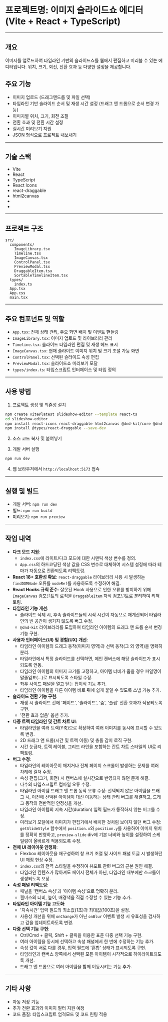 # 프로젝트명: 이미지 슬라이드쇼 에디터 (Vite + React + TypeScript)

---

## 개요

이미지를 업로드하여 타임라인 기반의 슬라이드쇼를 웹에서 편집하고 미리볼 수 있는 에디터입니다. 위치, 크기, 회전, 전환 효과 등 다양한 설정을 제공합니다.


## 주요 기능

- 이미지 업로드 (드래그앤드롭 및 파일 선택)
- 타임라인 기반 슬라이드 순서 및 재생 시간 설정 (드래그 앤 드롭으로 순서 변경 가능)
- 이미지별 위치, 크기, 회전 조절
- 전환 효과 및 전환 시간 설정
- 실시간 미리보기 지원
- JSON 형식으로 프로젝트 내보내기

---

## 기술 스택

- Vite
- React
- TypeScript
- React Icons
- react-draggable
- html2canvas
- <!-- Import failed: dnd-kit/core - ENOENT: no such file or directory, access '/Users/lahuman/DEV/slideshow-editor/dnd-kit/core' -->
- <!-- Import failed: dnd-kit/sortable - ENOENT: no such file or directory, access '/Users/lahuman/DEV/slideshow-editor/dnd-kit/sortable' -->

---

## 프로젝트 구조

```
src/
  components/
    ImageLibrary.tsx
    Timeline.tsx
    ImageCanvas.tsx
    ControlPanel.tsx
    PreviewModal.tsx
    DraggableItem.tsx
    SortableTimelineItem.tsx
  types/
    index.ts
  App.tsx
  App.css
  main.tsx
```

---

## 주요 컴포넌트 및 역할

- `App.tsx`: 전체 상태 관리, 주요 화면 배치 및 이벤트 핸들링
- `ImageLibrary.tsx`: 이미지 업로드 및 라이브러리 관리
- `Timeline.tsx`: 슬라이드 타임라인 편집 및 재생 헤드 표시
- `ImageCanvas.tsx`: 현재 슬라이드 이미지 위치 및 크기 조절 가능 화면
- `ControlPanel.tsx`: 선택된 슬라이드 속성 편집
- `PreviewModal.tsx`: 슬라이드쇼 미리보기 모달
- `types/index.ts`: 타입스크립트 인터페이스 및 타입 정의

---

## 사용 방법

1. 프로젝트 생성 및 의존성 설치
```bash
npm create vite@latest slideshow-editor --template react-ts
cd slideshow-editor
npm install react-icons react-draggable html2canvas @dnd-kit/core @dnd-kit/sortable
npm install @types/react-draggable --save-dev
```

2. 소스 코드 복사 및 붙여넣기

3. 개발 서버 실행
```bash
npm run dev
```

4. 웹 브라우저에서 `http://localhost:5173` 접속

---

## 실행 및 빌드

- 개발 서버: `npm run dev`
- 빌드: `npm run build`
- 미리보기: `npm run preview`

---

## 작업 내역

- **다크 모드 지원**:
  - `index.css`에 라이트/다크 모드에 대한 시맨틱 색상 변수를 정의.
  - `App.css`의 하드코딩된 색상 값을 CSS 변수로 대체하여 시스템 설정에 따라 테마가 자동으로 전환되도록 리팩토링.
- **React 18+ 호환성 확보**: `react-draggable` 라이브러리 사용 시 발생하는 `findDOMNode` 오류를 `nodeRef`를 사용하도록 수정하여 해결.
- **React Hooks 규칙 준수**: 잘못된 Hook 사용으로 인한 오류를 방지하기 위해 `ImageCanvas` 컴포넌트의 로직을 `DraggableItem` 자식 컴포넌트로 분리하여 리팩토링.
- **타임라인 기능 개선**:
  - 슬라이드 삭제 시, 후속 슬라이드들의 시작 시간이 자동으로 재계산되어 타임라인의 빈 공간이 생기지 않도록 버그 수정.
  - `@dnd-kit` 라이브러리를 도입하여 타임라인 아이템의 드래그 앤 드롭 순서 변경 기능 구현.
- **사용자 인터페이스(UI) 및 경험(UX) 개선**:
  - 타임라인 아이템의 드래그 동작(이미지 영역)과 선택 동작(그 외 영역)을 명확히 분리.
  - 타임라인에서 특정 슬라이드를 선택하면, 메인 캔버스에 해당 슬라이드가 표시되도록 연동.
  - 타임라인 아이템의 이미지 크기를 고정하고, 아이템 너비가 좁을 경우 파일명이 말줄임표(...)로 표시되도록 스타일 수정.
  - 좌우 사이드 패널을 열고 닫는 접이식 기능 추가.
  - 타임라인 아이템을 다른 아이템 바로 뒤에 쉽게 붙일 수 있도록 스냅 기능 추가.
- **슬라이드 전환 기능 구현**:
  - 재생 시 슬라이드 간에 '페이드', '슬라이드', '줌', '플립' 전환 효과가 적용되도록 구현.
  - '전환 효과 없음' 옵션 추가.
- **다중 트랙 타임라인 및 간트 차트 UI**:
  - 타임라인을 여러 트랙(Y축)으로 확장하여 여러 이미지를 동시에 표시할 수 있도록 변경.
  - 2D 드래그 앤 드롭(시간 및 트랙 이동) 및 충돌 감지 로직 구현.
  - 시간 눈금자, 트랙 레이블, 그리드 라인을 포함하는 간트 차트 스타일의 UI로 리팩토링.
- **버그 수정**:
  - 타임라인의 레이아웃이 깨지거나 전체 페이지 스크롤이 발생하는 문제를 여러 차례에 걸쳐 수정.
  - 속성 편집(크기, 회전) 시 캔버스에 실시간으로 반영되지 않던 문제 해결.
  - 다수의 타입스크립트 컴파일 오류 수정.
  - 타임라인 아이템 드래그 앤 드롭 동작 오류 수정: 선택되지 않은 아이템을 드래그 시, 이전에 선택된 아이템이 대신 이동하는 상태 관리 버그를 해결하고, 드래그 동작의 전반적인 안정성을 개선.
  - 타임라인 아이템의 지속 시간(duration) 입력 필드가 동작하지 않는 버그를 수정.
  - 미리보기 모달에서 이미지가 편집기에서 배치한 것처럼 보이지 않던 버그 수정: `getSlideStyle` 함수에서 `position.x`와 `position.y`를 사용하여 이미지 위치를 정확히 반영하고, `preview-slide` div에 기본 너비와 높이를 설정하여 스케일링이 올바르게 적용되도록 수정.
- **전체 UI 레이아웃 안정화**:
  - Flexbox 레이아웃을 재구성하여 창 크기 조절 및 사이드 패널 토글 시 발생하던 UI 깨짐 현상 수정.
  - `index.css`의 전역 스타일을 수정하여 뷰포트 관련 버그의 근본 원인 해결.
  - 타임라인 컨텐츠가 많아져도 페이지 전체가 아닌, 타임라인 내부에만 스크롤이 생성되도록 보장.
- **속성 패널 리팩토링**:
  - 패널을 '캔버스 속성'과 '아이템 속성'으로 명확히 분리.
  - 캔버스의 너비, 높이, 배경색을 직접 수정할 수 있는 기능 추가.
- **타임라인 아이템 기능 고도화**:
  - '지속시간' 입력 필드의 최소값(1초)과 최대값(100초)을 설정.
  - 사용성 개선을 위해 `onChange`가 아닌 `onBlur` 이벤트 발생 시 유효성을 검사하고 값을 업데이트하도록 변경.
- **다중 선택 기능 구현**:
  - Ctrl/Cmd + 클릭, Shift + 클릭을 이용한 표준 다중 선택 기능 구현.
  - 여러 아이템을 동시에 선택하고 속성 패널에서 한 번에 수정하는 기능 추가.
  - 속성 값이 서로 다를 경우, 입력 필드에 '혼합' 상태가 표시되도록 구현.
  - 타임라인과 캔버스 양쪽에서 선택된 모든 아이템이 시각적으로 하이라이트되도록 개선.
  - 드래그 앤 드롭으로 여러 아이템을 함께 이동시키는 기능 추가.

---

## 기타 사항

- 자동 저장 기능
- 추가 전환 효과와 이미지 필터 지원 예정
- 코드 품질: 타입스크립트 엄격모드 및 코드 린팅 적용
